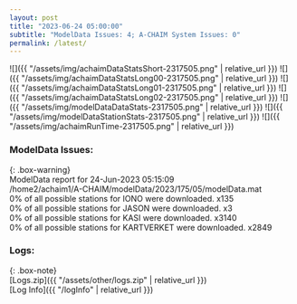 ```yaml
---
layout: post
title: "2023-06-24 05:00:00"
subtitle: "ModelData Issues: 4; A-CHAIM System Issues: 0"
permalink: /latest/
---
```


![]({{ "/assets/img/achaimDataStatsShort-2317505.png" | relative_url }})
![]({{ "/assets/img/achaimDataStatsLong00-2317505.png" | relative_url }})
![]({{ "/assets/img/achaimDataStatsLong01-2317505.png" | relative_url }})
![]({{ "/assets/img/achaimDataStatsLong02-2317505.png" | relative_url }})
![]({{ "/assets/img/modelDataDataStats-2317505.png" | relative_url }})
![]({{ "/assets/img/modelDataStationStats-2317505.png" | relative_url }})
![]({{ "/assets/img/achaimRunTime-2317505.png" | relative_url }})


### ModelData Issues:  
  
{: .box-warning}  
 ModelData report for 24-Jun-2023 05:15:09   
 /home2/achaim1/A-CHAIM/modelData/2023/175/05/modelData.mat   
 0% of all possible stations for IONO were downloaded. x135   
 0% of all possible stations for JASON were downloaded. x3   
 0% of all possible stations for KASI were downloaded. x3140   
 0% of all possible stations for KARTVERKET were downloaded. x2849   
  


### Logs:  
  
{: .box-note}  
[Logs.zip]({{ "/assets/other/logs.zip" | relative_url }})  
[Log Info]({{ "/logInfo" | relative_url }})  
